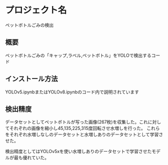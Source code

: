 # プロジェクト名

ペットボトルごみの検出

## 概要

ペットボトルごみの「キャップ,ラベル,ペットボトル」をYOLOで検出するコード

## インストール方法

YOLOv5.ipynbまたはYOLOv8.ipynbのコード内で説明されています

## 検出精度

データセットとしてペットボトルが写った画像(267枚)を収集した。これに対してそれぞれの画像を縮小し45,135,225,315度回転させ水増しを行った。
これらをそれぞれ水増しなしのデータセットと水増しありのデータセットとして学習させた。

検出精度としてはYOLOv5xを使い水増しありのデータセットで学習させたモデルが最も優れていた。
